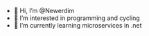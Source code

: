 - 👋 Hi, I’m @Newerdim
- 👀 I’m interested in programming and cycling
- 🌱 I’m currently learning microservices in .net
